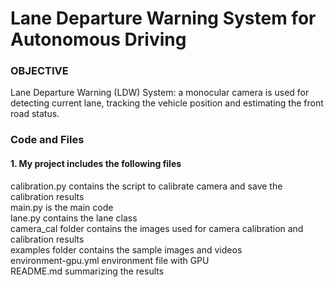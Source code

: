 # Lane Departure Warning System for Autonomous Driving
### **OBJECTIVE**
Lane Departure Warning (LDW) System: a monocular camera is used for detecting current lane, tracking the vehicle position and estimating the front road status.

### Code and Files
#### 1. My project includes the following files

   calibration.py contains the script to calibrate camera and save the calibration results<br />
       main.py is the main code <br />
       lane.py contains the lane class <br />
       camera_cal folder contains the images used for camera calibration and calibration results <br />
       examples folder contains the sample images and videos <br />
       environment-gpu.yml environment file with GPU <br />
       README.md summarizing the results <br />

